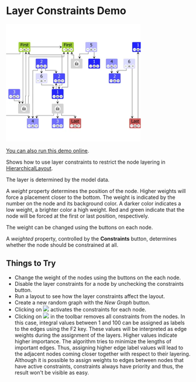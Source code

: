 <!--
 //////////////////////////////////////////////////////////////////////////////
 // @license
 // This file is part of yFiles for HTML.
 // Use is subject to license terms.
 //
 // Copyright (c) by yWorks GmbH, Vor dem Kreuzberg 28,
 // 72070 Tuebingen, Germany. All rights reserved.
 //
 //////////////////////////////////////////////////////////////////////////////
-->
# Layer Constraints Demo

<img src="../../../doc/demo-thumbnails/layer-constraints.webp" alt="demo-thumbnail" height="320"/>

[You can also run this demo online](https://www.yfiles.com/demos/layout/layerconstraints/).

Shows how to use layer constraints to restrict the node layering in [HierarchicalLayout](https://docs.yworks.com/yfileshtml/#/api/HierarchicalLayout).

The layer is determined by the model data.

A _weight_ property determines the position of the node. Higher weights will force a placement closer to the bottom. The weight is indicated by the number on the node and its background color. A darker color indicates a low weight, a brighter color a high weight. Red and green indicate that the node will be forced at the first or last position, respectively.

The weight can be changed using the buttons on each node.

A _weighted_ property, controlled by the **Constraints** button, determines whether the node should be constrained at all.

## Things to Try

- Change the weight of the nodes using the buttons on the each node.
- Disable the layer constraints for a node by unchecking the constraints button.
- Run a layout to see how the layer constraints affect the layout.
- Create a new random graph with the _New Graph_ button.
- Clicking on ![](../../resources/icons/star-16.svg) activates the constraints for each node.
- Clicking on ![](../../resources/icons/delete2-16.svg) in the toolbar removes all constraints from the nodes. In this case, integral values between 1 and 100 can be assigned as labels to the edges using the F2 key. These values will be interpreted as edge weights during the assignment of the layers. Higher values indicate higher importance. The algorithm tries to minimize the lengths of important edges. Thus, assigning higher edge label values will lead to the adjacent nodes coming closer together with respect to their layering. Although it is possible to assign weights to edges between nodes that have active constraints, constraints always have priority and thus, the result won't be visible as easy.
